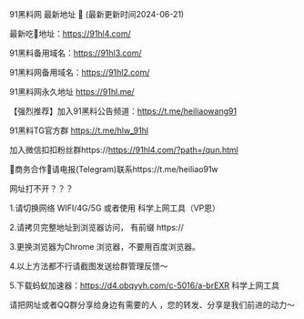91黑料网 最新地址 👋 (最新更新时间2024-06-21)

最新吃🍉地址：https://91hl4.com/

91黑料备用域名：https://91hl3.com/

91黑料网备用域名：https://91hl2.com/

91黑料网永久地址 https://91hl.me/

【强烈推荐】加入91黑料公告频道：https://t.me/heiliaowang91

91黑料TG官方群 https://t.me/hlw_91hl

加入微信扣扣粉丝群https://https://91hl4.com/?path=/qun.html

🤝商务合作🤝请电报(Telegram)联系https://t.me/heiliao91w

网址打不开？？？

1.请切换网络 WIFI/4G/5G 或者使用 科学上网工具（VP恩）

2.请拷贝完整地址到浏览器访问， 有前缀 https://

3.更换浏览器为Chrome 浏览器，不要用百度浏览器。

4.以上方法都不行请截图发送给群管理反馈～

5.下载蚂蚁加速器：https://d4.obqyyh.com/c-5016/a-brEXR 科学上网工具

请把网址或者QQ群分享给身边有需要的人 ，您的转发、分享是我们前进的动力～
